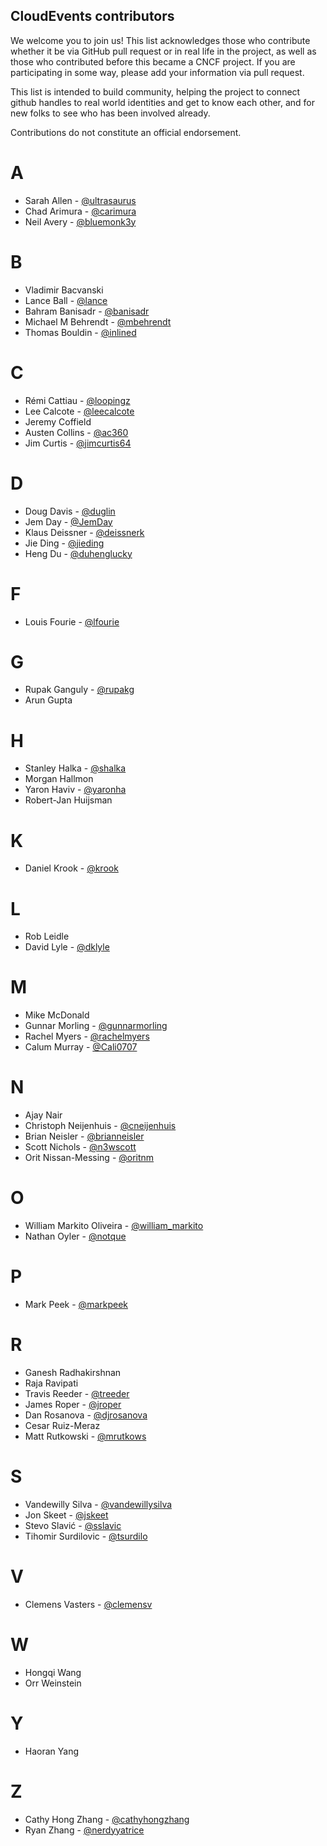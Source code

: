 ## CloudEvents contributors

<!-- no verify-links -->

We welcome you to join us! This list acknowledges those who contribute whether
it be via GitHub pull request or in real life in the project, as well as those
who contributed before this became a CNCF project. If you are participating in
some way, please add your information via pull request.

This list is intended to build community, helping the project to connect github
handles to real world identities and get to know each other, and for new folks
to see who has been involved already.

Contributions do not constitute an official endorsement.

# A
- Sarah Allen - [@ultrasaurus](https://github.com/ultrasaurus)
- Chad Arimura - [@carimura](https://github.com/banisadr)
- Neil Avery - [@bluemonk3y](https://github.com/bluemonk3y)

# B
- Vladimir Bacvanski
- Lance Ball - [@lance](https://github.com/lance)
- Bahram Banisadr - [@banisadr](https://github.com/banisadr)
- Michael M Behrendt - [@mbehrendt](https://github.com/mbehrendt)
- Thomas Bouldin - [@inlined](https://github.com/inlined)

# C
- Rémi Cattiau - [@loopingz](https://github.com/loopingz)
- Lee Calcote - [@leecalcote](https://github.com/leecalcote)
- Jeremy Coffield
- Austen Collins - [@ac360](https://github.com/ac360)
- Jim Curtis - [@jimcurtis64](https://github.com/jimcurtis2)

# D
- Doug Davis - [@duglin](https://github.com/duglin)
- Jem Day - [@JemDay](https://github.com/JemDay)
- Klaus Deissner - [@deissnerk](https://github.com/deissnerk)
- Jie Ding - [@jieding](https://github.com/jieding)
- Heng Du - [@duhenglucky](https://github.com/duhenglucky)

# F
- Louis Fourie - [@lfourie](https://github.com/lfourie)

# G
- Rupak Ganguly - [@rupakg](https://github.com/rupakg)
- Arun Gupta

# H
- Stanley Halka - [@shalka](https://github.com/banisadr)
- Morgan Hallmon
- Yaron Haviv - [@yaronha](https://github.com/yaronha)
- Robert-Jan Huijsman

# K
- Daniel Krook - [@krook](https://github.com/krook)

# L
- Rob Leidle
- David Lyle - [@dklyle](https://github.com/dklyle)

# M
- Mike McDonald
- Gunnar Morling - [@gunnarmorling](https://github.com/gunnarmorling/)
- Rachel Myers - [@rachelmyers](https://github.com/rachelmyers)
- Calum Murray - [@Cali0707](https://github.com/Cali0707/)

# N
- Ajay Nair
- Christoph Neijenhuis - [@cneijenhuis](https://github.com/cneijenhuis)
- Brian Neisler - [@brianneisler](https://github.com/brianneisler)
- Scott Nichols - [@n3wscott](https://github.com/n3wscott)
- Orit Nissan-Messing - [@oritnm](https://github.com/oritnm)

# O
- William Markito Oliveira - [@william_markito](https://github.com/markito)
- Nathan Oyler - [@notque](https://github.com/notque)

# P
- Mark Peek - [@markpeek](https://github.com/markpeek)

# R
- Ganesh Radhakirshnan
- Raja Ravipati
- Travis Reeder - [@treeder](https://github.com/banisadr)
- James Roper - [@jroper](https://github.com/jroper)
- Dan Rosanova - [@djrosanova](https://github.com/djrosanova)
- Cesar Ruiz-Meraz
- Matt Rutkowski - [@mrutkows](https://github.com/mrutkows)

# S
- Vandewilly Silva - [@vandewillysilva](https://github.com/vandewillysilva)
- Jon Skeet - [@jskeet](https://github.com/jskeet)
- Stevo Slavić - [@sslavic](https://github.com/sslavic)
- Tihomir Surdilovic - [@tsurdilo](https://github.com/tsurdilo)

# V
- Clemens Vasters - [@clemensv](https://github.com/clemensv)

# W
- Hongqi Wang
- Orr Weinstein

# Y
- Haoran Yang

# Z
- Cathy Hong Zhang - [@cathyhongzhang](https://github.com/cathyhongzhang)
- Ryan Zhang - [@nerdyyatrice](https://github.com/nerdyyatrice)
